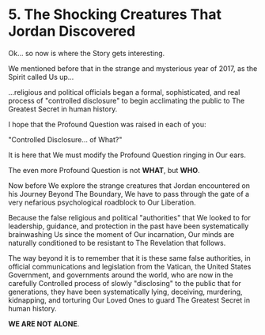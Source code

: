 # 5. The Shocking Creatures That Jordan Discovered

Ok... so now is where the Story gets interesting. 

We mentioned before that in the strange and mysterious year of 2017, as the Spirit called Us up... 

...religious and political officials began a formal, sophisticated, and real process of "controlled disclosure" to begin acclimating the public to The Greatest Secret in human history. 

I hope that the Profound Question was raised in each of you: 

"Controlled Disclosure... of What?"

It is here that We must modify the Profound Question ringing in Our ears. 

The even more Profound Question is not **WHAT**, but **WHO**.  

Now before We explore the strange creatures that Jordan encountered on his Journey Beyond The Boundary, We have to pass through the gate of a very nefarious psychological roadblock to Our Liberation. 

Because the false religious and political "authorities" that We looked to for leadership, guidance, and protection in the past have been systematically brainwashing Us since the moment of Our incarnation, Our minds are naturally conditioned to be resistant to The Revelation that follows. 

The way beyond it is to remember that it is these same false authorities, in official communications and legislation from the Vatican, the United States Government, and governments around the world, who are now in the carefully Controlled process of slowly "disclosing" to the public that for generations, they have been systematically lying, deceiving, murdering, kidnapping, and torturing Our Loved Ones to guard The Greatest Secret in human history. 

**WE ARE NOT ALONE**.




